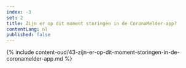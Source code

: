 ```yaml
---
index: -3
set: 2
title: Zijn er op dit moment storingen in de CoronaMelder-app?
contentLang: nl
published: false
---
```

{% include content-oud/43-zijn-er-op-dit-moment-storingen-in-de-coronamelder-app.md %}
